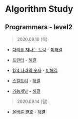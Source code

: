 # Algorithm Study 

Programmers - level2
--------------------------------------------
> 2020.09.10 (목)
- [다리를 지나는 트럭](https://www.welcomekakao.com/learn/courses/30/lessons/42583) - [미해결](pro42583.js) </br>

- [프린터](https://www.welcomekakao.com/learn/courses/30/lessons/42587) - [해결](pro42587.js) </br>

- [124 나라의 숫자](https://www.welcomekakao.com/learn/courses/30/lessons/12899) - [미해결](pro12899.js) </br>

- [스킬트리](https://www.welcomekakao.com/learn/courses/30/lessons/49993) - [해결](pro49993.js) </br>

- [기능개발](https://www.welcomekakao.com/learn/courses/30/lessons/42586) - [해결](pro42586.js) </br>

> 2020.09.14 (월)
- [올바른 괄호](https://www.welcomekakao.com/learn/courses/30/lessons/12909) - [해결](pro12909.js) </br>


